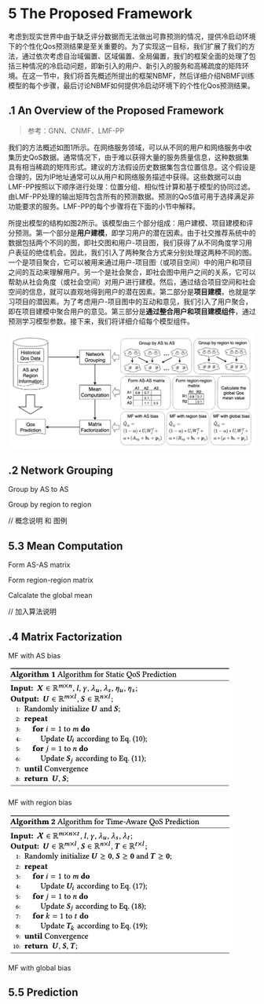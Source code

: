 # 5 The Proposed Framework

考虑到现实世界中由于缺乏评分数据而无法做出可靠预测的情况，提供冷启动环境下的个性化Qos预测结果是至关重要的。为了实现这一目标，我们扩展了我们的方法，通过依次考虑自治域偏置、区域偏置、全局偏置，我们的框架全面的处理了包括三种情况的冷启动问题，即新引入的用户、新引入的服务和高稀疏度的矩阵环境。在这一节中，我们将首先概述所提出的框架NBMF，然后详细介绍NBMF训练模型的每个步骤，最后讨论NBMF如何提供冷启动环境下的个性化Qos预测结果。

## .1 An Overview of the Proposed Framework

> 参考：GNN、CNMF、LMF-PP

我们的方法概述如图1所示。在网络服务领域，可以从不同的用户和网络服务中收集历史QoS数据。通常情况下，由于难以获得大量的服务质量信息，这种数据集具有相当稀疏的矩阵形式。建议的方法假设历史数据集包含位置信息。这个假设是合理的，因为IP地址通常可以从用户和网络服务描述中获得。这些数据可以由LMF-PP按照以下顺序进行处理：位置分组、相似性计算和基于模型的协同过滤。由LMF-PP处理的输出矩阵包含所有的预测数据。预测的QoS值可用于选择满足非功能要求的服务。LMF-PP的每个步骤将在下面的小节中解释。



所提出模型的结构如图2所示。该模型由三个部分组成：用户建模、项目建模和评分预测。第一个部分是**用户建模**，即学习用户的潜在因素。由于社交推荐系统中的数据包括两个不同的图，即社交图和用户-项目图，我们获得了从不同角度学习用户表征的绝佳机会。因此，我们引入了两种聚合方式来分别处理这两种不同的图。一个是项目聚合，它可以被用来通过用户-项目图（或项目空间）中的用户和项目之间的互动来理解用户。另一个是社会聚合，即社会图中用户之间的关系，它可以帮助从社会角度（或社会空间）对用户进行建模。然后，通过结合项目空间和社会空间的信息，就可以直观地得到用户的潜在因素。第二部分是**项目建模**，也就是学习项目的潜因素。为了考虑用户-项目图中的互动和意见，我们引入了用户聚合，即在项目建模中聚合用户的意见。第三部分是**通过整合用户和项目建模组件**，通过预测学习模型参数。接下来，我们将详细介绍每个模型组件。







![image-20220128180407182](image-20220128180407182.png)

## .2 Network Grouping

Group by AS to AS

Group by region to region

// 概念说明 和 图例

## 5.3 Mean Computation

Form AS-AS matrix

Form region-region matrix

Calcalate the global mean

// 加入算法说明

## .4 Matrix Factorization

MF with AS bias

![image-20220129232301094](image-20220129232301094.png)

MF with region bias

![image-20220129232411853](image-20220129232411853.png)

MF with global bias



## 5.5 Prediction

